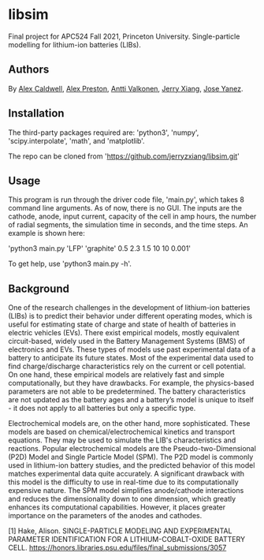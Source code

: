 # libsim
Final project for APC524 Fall 2021, Princeton University. Single-particle modelling for lithium-ion batteries (LIBs).

## Authors
By [Alex Caldwell](https://github.com/awcald), [Alex Preston](https://github.com/alexandercpreston), [Antti Valkonen](https://github.com/valkonena), [Jerry Xiang](https://github.com/jerryzxiang/), [Jose Yanez](https://github.com/masterjose3000).

## Installation
The third-party packages required are: 'python3', 'numpy', 'scipy.interpolate', 'math', and 'matplotlib'. 

The repo can be cloned from 'https://github.com/jerryzxiang/libsim.git'

## Usage
This program is run through the driver code file, 'main.py', which takes 8 command line arguments. As of now, there is no GUI. The inputs are the cathode, anode, input current, capacity of the cell in amp hours, the number of radial segments, the simulation time in seconds, and the time steps. An example is shown here:

'python3 main.py 'LFP' 'graphite' 0.5 2.3 1.5 10 10 0.001'

To get help, use 'python3 main.py -h'.

## Background
One of the research challenges in the development of lithium-ion batteries (LIBs) is to predict their behavior under different operating modes, which is useful for estimating state of charge and state of health of batteries in electric vehicles (EVs). There exist empirical models, mostly equivalent circuit-based, widely used in the Battery Management Systems (BMS) of electronics and EVs. These types of models use past experimental data of a battery to anticipate its future states. Most of the experimental data used to find charge/discharge characteristics rely on the current or cell potential. On one hand, these empirical models are relatively fast and simple computationally, but they have drawbacks. For example, the physics-based parameters are not able to be predetermined. The battery characteristics are not updated as the battery ages and a battery’s model is unique to itself - it does not apply to all batteries but only a specific type.

Electrochemical models are, on the other hand, more sophisticated. These models are based on chemical/electrochemical kinetics and transport equations. They may be used to simulate the LIB's characteristics and reactions. Popular electrochemical models are the Pseudo-two-Dimensional (P2D) Model and Single Particle Model (SPM). The P2D model is commonly used in lithium-ion battery studies, and the predicted behavior of this model matches experimental data quite accurately. A significant drawback with this model is the difficulty to use in real-time due to its computationally expensive nature. The SPM model simplifies anode/cathode interactions and reduces the dimensionality down to one dimension, which greatly enhances its computational capabilities. However, it places greater importance on the parameters of the anodes and cathodes.


[1] Hake, Alison. SINGLE-PARTICLE MODELING AND EXPERIMENTAL PARAMETER IDENTIFICATION FOR A LITHIUM-COBALT-OXIDE BATTERY CELL. https://honors.libraries.psu.edu/files/final_submissions/3057